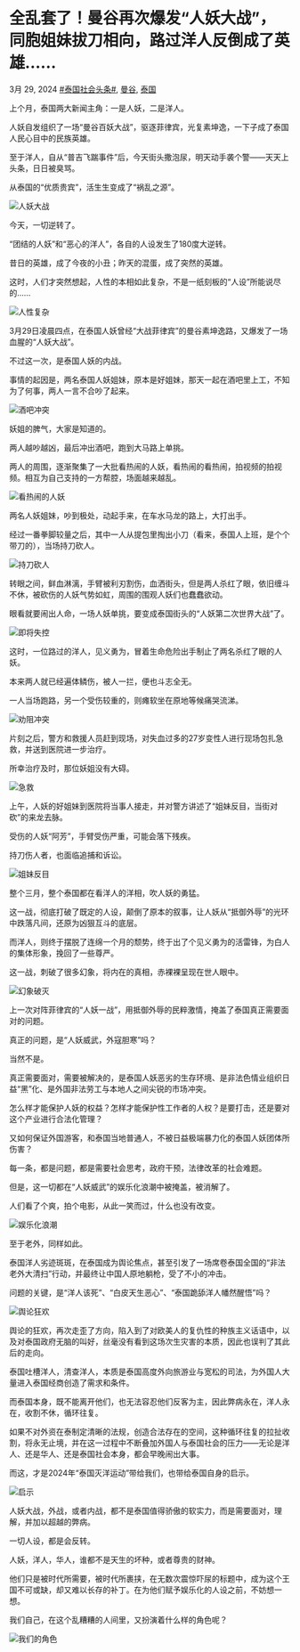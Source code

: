 # 全乱套了！曼谷再次爆发“人妖大战”，同胞姐妹拔刀相向，路过洋人反倒成了英雄……

3月 29, 2024 [#泰国社会头条#](https://www.thaiheadlines.com/tag/%e6%b3%b0%e5%9b%bd%e5%a4%b4%e6%9d%a1%e6%96%b0%e9%97%bb-%e6%b3%b0%e5%9b%bd%e7%a4%be%e4%bc%9a%e5%a4%b4%e6%9d%a1/), [曼谷](https://www.thaiheadlines.com/tag/%e6%9b%bc%e8%b0%b7/), [泰国](https://www.thaiheadlines.com/tag/%e6%b3%b0%e5%9b%bd/)

上个月，泰国两大新闻主角：一是人妖，二是洋人。

人妖自发组织了一场“曼谷百妖大战”，驱逐菲律宾，光复素坤逸，一下子成了泰国人民心目中的民族英雄。

至于洋人，自从“普吉飞踹事件”后，今天街头撒泡尿，明天动手袭个警——天天上头条，日日被臭骂。

从泰国的“优质贵宾”，活生生变成了“祸乱之源”。

![人妖大战](https://www.thaiheadlines.com/wp-content/uploads/2024/03/image-27.png)

今天，一切逆转了。

“团结的人妖”和“恶心的洋人”，各自的人设发生了180度大逆转。

昔日的英雄，成了今夜的小丑；昨天的混蛋，成了突然的英雄。

这时，人们才突然想起，人性的本相如此复杂，不是一纸刻板的“人设”所能说尽的……

![人性复杂](https://www.thaiheadlines.com/wp-content/uploads/2024/03/image-28.png)

3月29日凌晨四点，在泰国人妖曾经“大战菲律宾”的曼谷素坤逸路，又爆发了一场血腥的“人妖大战”。

不过这一次，是泰国人妖的内战。

事情的起因是，两名泰国人妖姐妹，原本是好姐妹，那天一起在酒吧里上工，不知为了何事，两人一言不合吵了起来。

![酒吧冲突](https://www.thaiheadlines.com/wp-content/uploads/2024/03/image-31.png)

妖姐的脾气，大家是知道的。

两人越吵越凶，最后冲出酒吧，跑到大马路上单挑。

两人的周围，逐渐聚集了一大批看热闹的人妖，看热闹的看热闹，拍视频的拍视频。相互为自己支持的一方帮腔，场面越来越乱。

![看热闹的人妖](https://www.thaiheadlines.com/wp-content/uploads/2024/03/image-29.png)

两名人妖姐妹，吵到极处，动起手来，在车水马龙的路上，大打出手。

经过一番拳脚较量之后，其中一人从提包里掏出小刀（看来，泰国人上班，是个个带刀的），当场持刀砍人。

![持刀砍人](https://www.thaiheadlines.com/wp-content/uploads/2024/03/image-30.png)

转眼之间，鲜血淋漓，手臂被利刃割伤，血洒街头，但是两人杀红了眼，依旧缠斗不休，被砍伤的人妖气势如虹，周围的围观人妖们也蠢蠢欲动。

眼看就要闹出人命，一场人妖单挑，要变成泰国街头的“人妖第二次世界大战”了。

![即将失控](https://www.thaiheadlines.com/wp-content/uploads/2024/03/image-32.png)

这时，一位路过的洋人，见义勇为，冒着生命危险出手制止了两名杀红了眼的人妖。 

本来两人就已经遍体鳞伤，被人一拦，便也斗志全无。

一人当场跑路，另一个受伤较重的，则瘫软坐在原地等候痛哭流涕。

![劝阻冲突](https://www.thaiheadlines.com/wp-content/uploads/2024/03/image-33.png)

片刻之后，警方和救援人员赶到现场，对失血过多的27岁变性人进行现场包扎急救，并送到医院进一步治疗。

所幸治疗及时，那位妖姐没有大碍。

![急救](https://www.thaiheadlines.com/wp-content/uploads/2024/03/image-34.png)

上午，人妖的好姐妹到医院将当事人接走，并对警方讲述了“姐妹反目，当街对砍”的来龙去脉。

受伤的人妖“阿芳”，手臂受伤严重，可能会落下残疾。

持刀伤人者，也面临追捕和诉讼。

![姐妹反目](https://www.thaiheadlines.com/wp-content/uploads/2024/03/image-35.png)

整个三月，整个泰国都在看洋人的洋相，吹人妖的勇猛。

这一战，彻底打破了既定的人设，颠倒了原本的叙事，让人妖从“抵御外辱”的光环中跌落凡间，还原为凶狠互斗的底层。

而洋人，则终于摆脱了连绵一个月的颓势，终于出了个见义勇为的活雷锋，为白人的集体形象，挽回了一些尊严。

这一战，刺破了很多幻象，将内在的真相，赤裸裸呈现在世人眼中。

![幻象破灭](https://www.thaiheadlines.com/wp-content/uploads/2024/03/image-36.png)

上一次对阵菲律宾的“人妖一战”，用抵御外辱的民粹激情，掩盖了泰国真正需要面对的问题。

真正的问题，是“人妖威武，外寇胆寒”吗？

当然不是。

真正需要面对，需要被解决的，是泰国人妖恶劣的生存环境、是非法色情业组织日益“黑”化、是外国非法劳工与本地人之间尖锐的市场冲突。

怎么样才能保护人妖的权益？怎样才能保护性工作者的人权？是要打击，还是要对这个产业进行合法化管理？

又如何保证外国游客，和泰国当地普通人，不被日益极端暴力化的泰国人妖团体所伤害？

每一条，都是问题，都是需要社会思考，政府干预，法律改革的社会难题。

但是，这一切都在“人妖威武”的娱乐化浪潮中被掩盖，被消解了。

人们看了个爽，拍个电影，从此一笑而过，什么也没有改变。

![娱乐化浪潮](https://www.thaiheadlines.com/wp-content/uploads/2024/03/image-37.png)

至于老外，同样如此。

泰国洋人劣迹斑斑，在泰国成为舆论焦点，甚至引发了一场席卷泰国全国的“非法老外大清扫”行动，并最终让中国人原地躺枪，受了不小的冲击。

问题的关键，是“洋人该死”、“白皮天生恶心”、“泰国跪舔洋人幡然醒悟”吗？

![舆论狂欢](https://www.thaiheadlines.com/wp-content/uploads/2024/03/image-38.png)

舆论的狂欢，再次走歪了方向，陷入到了对欧美人的复仇性的种族主义话语中，以及对泰国政府无脑的叫好，丝毫没有看到这场次生灾害的本质，因此也误判了其此后的走向。

泰国吐槽洋人，清查洋人，本质是泰国高度外向旅游业与宽松的司法，为外国人大量进入泰国经商创造了需求和条件。

而泰国本身，既不能离开他们，也无法容忍他们反客为主，因此弊病永在，洋人永在，收割不休，循环往复。

如果不对外资在泰制定清晰的法规，创造合法存在的空间，这种循环往复的拉扯收割，将永无止境，并在这一过程中不断叠加外国人与泰国社会的压力——无论是洋人、还是华人、还是泰国社会本身，都会早晚闹出大事。

而这，才是2024年“泰国灭洋运动”带给我们，也带给泰国自身的启示。

![启示](https://www.thaiheadlines.com/wp-content/uploads/2024/03/image-39.png)

人妖大战，外战，或者内战，都不是泰国值得骄傲的软实力，而是需要面对，理解，并加以超越的弊病。

一切人设，都是会反转。

人妖，洋人，华人，谁都不是天生的坏种，或者尊贵的财神。

他们只是被时代所需要，被时代所裹挟，在无数次震惊吓尿的标题中，成为这个王国不可或缺，却又难以长存的补丁。在为他们赋予娱乐化的人设之前，不妨想一想。

我们自己，在这个乱糟糟的人间里，又扮演着什么样的角色呢？

![我们的角色](https://www.thaiheadlines.com/wp-content/uploads/2024/03/image-40.png)